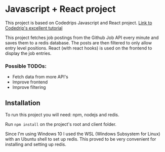 # Javascript + React project

This project is based on Codedrips Javascript and React project. 
[Link to Codedrip's excellent tutorial](https://www.youtube.com/watch?v=BPJSmlTMsQ4)

This project fetches job postings from the Github Job API every minute and saves them to a redis database. The posts are then filtered
to only allow entry level positions. React (with react hooks) is used on the frontend to display the job entries.


### Possible TODOs:
* Fetch data from more API's 
* Improve frontend
* Improve filtering



## Installation
To run this project you will need: npm, nodejs and redis.

Run ``npm install`` on the project's root and client folder.

Since I'm using Windows 10 I used the WSL (Windows Subsystem for Linux) with an Ubuntu shell to set up redis. 
This proved to be very convenient for installing and setting up redis.
